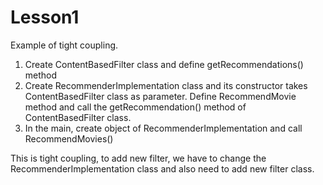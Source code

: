 # Lesson1 

Example of  tight coupling. 
1. Create ContentBasedFilter class and define getRecommendations() method
2. Create RecommenderImplementation class and its constructor takes ContentBasedFilter
class as parameter. Define RecommendMovie method and call the getRecommendation()
method of ContentBasedFilter class. 
3. In the main, create object of RecommenderImplementation and call RecommendMovies()


This is tight coupling, to add new filter, we have to change the RecommenderImplementation 
class and also need to add new filter class. 

